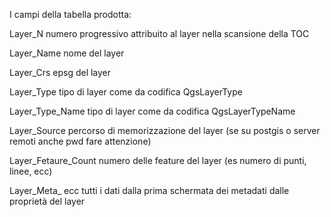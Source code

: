 I campi della tabella prodotta:

Layer_N               numero progressivo attribuito al layer nella scansione della TOC


Layer_Name            nome del layer


Layer_Crs             epsg del layer


Layer_Type            tipo di layer come da codifica QgsLayerType


Layer_Type_Name       tipo di layer come da codifica QgsLayerTypeName


Layer_Source          percorso di memorizzazione del layer (se su postgis o server remoti anche pwd fare attenzione)


Layer_Fetaure_Count   numero delle feature del layer (es numero di punti, linee, ecc)


Layer_Meta_ ecc       tutti i dati dalla prima schermata dei metadati dalle proprietà del layer
